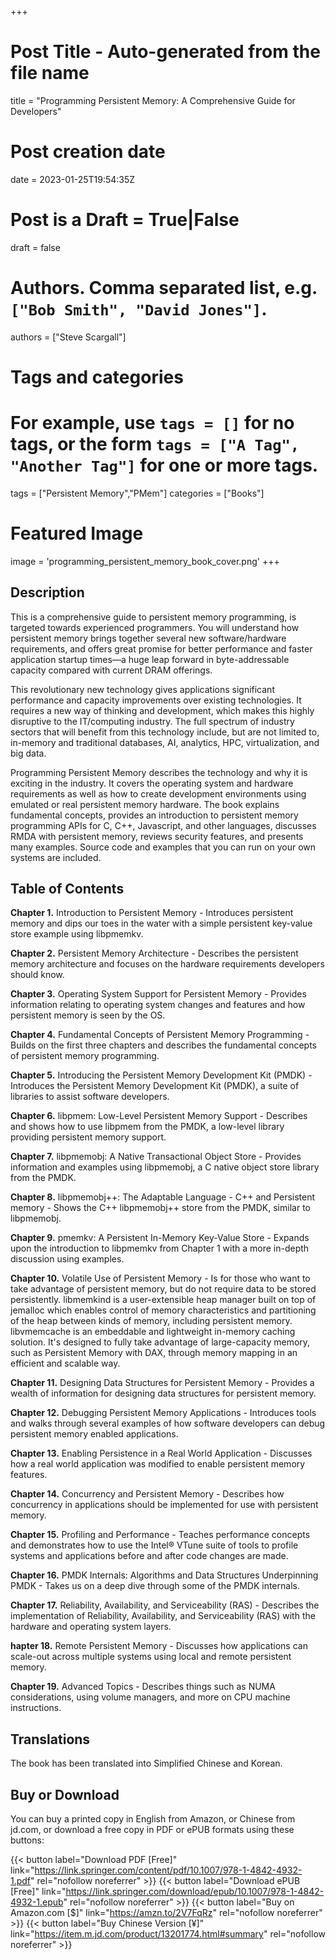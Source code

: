 +++
# Post Title - Auto-generated from the file name
title = "Programming Persistent Memory: A Comprehensive Guide for Developers"

# Post creation date
date = 2023-01-25T19:54:35Z

# Post is a Draft = True|False
draft = false

# Authors. Comma separated list, e.g. `["Bob Smith", "David Jones"]`.
authors = ["Steve Scargall"]

# Tags and categories
# For example, use `tags = []` for no tags, or the form `tags = ["A Tag", "Another Tag"]` for one or more tags.
tags = ["Persistent Memory","PMem"]
categories = ["Books"]

# Featured Image
image = 'programming_persistent_memory_book_cover.png'
+++


## Description

This is a comprehensive guide to persistent memory programming, is targeted towards experienced programmers. You will understand how persistent memory brings together several new software/hardware requirements, and offers great promise for better performance and faster application startup times—a huge leap forward in byte-addressable capacity compared with current DRAM offerings.

This revolutionary new technology gives applications significant performance and capacity improvements over existing technologies. It requires a new way of thinking and development, which makes this highly disruptive to the IT/computing industry. The full spectrum of industry sectors that will benefit from this technology include, but are not limited to, in-memory and traditional databases, AI, analytics, HPC, virtualization, and big data.

Programming Persistent Memory describes the technology and why it is exciting in the industry. It covers the operating system and hardware requirements as well as how to create development environments using emulated or real persistent memory hardware. The book explains fundamental concepts, provides an introduction to persistent memory programming APIs for C, C++, Javascript, and other languages, discusses RMDA with persistent memory, reviews security features, and presents many examples. Source code and examples that you can run on your own systems are included.

## Table of Contents

**Chapter 1.** Introduction to Persistent Memory - Introduces persistent memory and dips our toes in the water with a simple persistent key-value store example using libpmemkv.

**Chapter 2.** Persistent Memory Architecture - Describes the persistent memory architecture and focuses on the hardware requirements developers should know.

**Chapter 3.** Operating System Support for Persistent Memory - Provides information relating to operating system changes and features and how persistent memory is seen by the OS.

**Chapter 4.** Fundamental Concepts of Persistent Memory Programming - Builds on the first three chapters and describes the fundamental concepts of persistent memory programming.

**Chapter 5.** Introducing the Persistent Memory Development Kit (PMDK) - Introduces the Persistent Memory Development Kit (PMDK), a suite of libraries to assist software developers.

**Chapter 6.** libpmem: Low-Level Persistent Memory Support - Describes and shows how to use libpmem from the PMDK, a low-level library providing persistent memory support.

**Chapter 7.** libpmemobj: A Native Transactional Object Store - Provides information and examples using libpmemobj, a C native object store library from the PMDK.

**Chapter 8.** libpmemobj++: The Adaptable Language - C++ and Persistent memory - Shows the C++ libpmemobj++ store from the PMDK, similar to libpmemobj.

**Chapter 9.** pmemkv: A Persistent In-Memory Key-Value Store - Expands upon the introduction to libpmemkv from Chapter 1 with a more in-depth discussion using examples.

**Chapter 10.** Volatile Use of Persistent Memory - Is for those who want to take advantage of persistent memory, but do not require data to be stored persistently. libmemkind is a user-extensible heap manager built on top of jemalloc which enables control of memory characteristics and partitioning of the heap between kinds of memory, including persistent memory. libvmemcache is an embeddable and lightweight in-memory caching solution. It's designed to fully take advantage of large-capacity memory, such as Persistent Memory with DAX, through memory mapping in an efficient and scalable way.

**Chapter 11.** Designing Data Structures for Persistent Memory - Provides a wealth of information for designing data structures for persistent memory.

**Chapter 12.** Debugging Persistent Memory Applications - Introduces tools and walks through several examples of how software developers can debug persistent memory enabled applications.

**Chapter 13.** Enabling Persistence in a Real World Application - Discusses how a real world application was modified to enable persistent memory features.

**Chapter 14.** Concurrency and Persistent Memory - Describes how concurrency in applications should be implemented for use with persistent memory.

**Chapter 15.** Profiling and Performance - Teaches performance concepts and demonstrates how to use the Intel® VTune suite of tools to profile systems and applications before and after code changes are made.

**Chapter 16.** PMDK Internals: Algorithms and Data Structures Underpinning PMDK - Takes us on a deep dive through some of the PMDK internals.

**Chapter 17.** Reliability, Availability, and Serviceability (RAS) - Describes the implementation of Reliability, Availability, and Serviceability (RAS) with the hardware and operating system layers.

**hapter 18.** Remote Persistent Memory - Discusses how applications can scale-out across multiple systems using local and remote persistent memory.

**Chapter 19.** Advanced Topics - Describes things such as NUMA considerations, using volume managers, and more on CPU machine instructions.

## Translations

The book has been translated into Simplified Chinese and Korean.

## Buy or Download

You can buy a printed copy in English from Amazon, or Chinese from jd.com, or download a free copy in PDF or ePUB formats using these buttons:

{{< button label="Download PDF [Free]" link="https://link.springer.com/content/pdf/10.1007/978-1-4842-4932-1.pdf" rel="nofollow noreferrer" >}}
{{< button label="Download ePUB [Free]" link="https://link.springer.com/download/epub/10.1007/978-1-4842-4932-1.epub" rel="nofollow noreferrer" >}}
{{< button label="Buy on Amazon.com [$]" link="https://amzn.to/2V7FqRz" rel="nofollow noreferrer" >}}
{{< button label="Buy Chinese Version [¥]" link="https://item.m.jd.com/product/13201774.html#summary" rel="nofollow noreferrer" >}}
